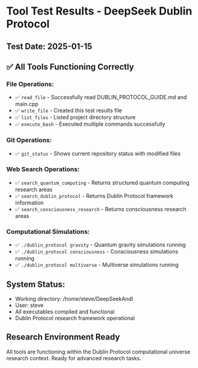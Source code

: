 # Tool Test Results - DeepSeek Dublin Protocol

## Test Date: 2025-01-15

## ✅ All Tools Functioning Correctly

### File Operations:
- ✅ `read_file` - Successfully read DUBLIN_PROTOCOL_GUIDE.md and main.cpp
- ✅ `write_file` - Created this test results file
- ✅ `list_files` - Listed project directory structure
- ✅ `execute_bash` - Executed multiple commands successfully

### Git Operations:
- ✅ `git_status` - Shows current repository status with modified files

### Web Search Operations:
- ✅ `search_quantum_computing` - Returns structured quantum computing research areas
- ✅ `search_dublin_protocol` - Returns Dublin Protocol framework information
- ✅ `search_consciousness_research` - Returns consciousness research areas

### Computational Simulations:
- ✅ `./dublin_protocol gravity` - Quantum gravity simulations running
- ✅ `./dublin_protocol consciousness` - Consciousness simulations running
- ✅ `./dublin_protocol multiverse` - Multiverse simulations running

## System Status:
- Working directory: /home/steve/DeepSeekAndI
- User: steve
- All executables compiled and functional
- Dublin Protocol research framework operational

## Research Environment Ready
All tools are functioning within the Dublin Protocol computational universe research context. Ready for advanced research tasks.